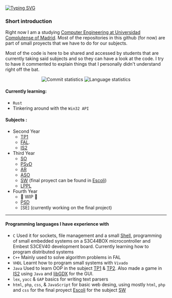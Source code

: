 [![Typing SVG](https://readme-typing-svg.demolab.com?font=Fira+Code&size=26&pause=1000&color=D991F7&random=false&width=435&lines=Hello+there)](https://git.io/typing-svg)

### Short introduction
Right now I am a studying [Computer Engineering at Universidad Complutense of Madrid](https://www.ucm.es/estudios/grado-ingenieriadecomputadores). Most of the repositories in this github (for now) are part of small proyects that we have to do for our subjects.

Most of the code is here to be shared and accessed by students that are currently taking said subjects and so they can have a look at the code. I try to have it commented to explain things that I personally didn't understand right off the bat.

<p align="center">
  <img src="https://github-readme-stats.vercel.app/api?username=aluque1&include_all_commits=true&count_private=true&hide_title=true&hide_border=true&theme=material-palenight&show_icons=true" alt="Commit statistics">
  <img src="https://github-readme-stats.vercel.app/api/top-langs/?username=aluque1&hide_border=true&theme=material-palenight&layout=compact" alt="Language statistics" />
</p>

#### Currently learning:
- `Rust`
- Tinkering around with the `Win32 API`


<!--
<p align="center">
  <img align="center" src="https://github-readme-stats.vercel.app/api/top-langs/?username=aluque1&layout=compact&theme=material-palenight&hide_border=true">
</p>


--------
### Currently learning
<p align="center">
  <a href="https://skillicons.dev">
    <img src="https://skillicons.dev/icons?i=rust" />
  </a>
</p>

### Familiar with
<p align="Center">  
  <a href="https://skillicons.dev">
    <img src="https://skillicons.dev/icons?i=c,cpp,java,bash,md,php,html," />
  </a>
</p>
 ![aluque1's Stats](https://github-readme-stats.vercel.app/api?username=aluque1&theme=monokai&show_icons=true&hide_border=true&count_private=true) 

--------
-->
#### Subjects :       
- Second Year
  - [TP1](https://github.com/aluque1/TP1)
  - [FAL](https://github.com/aluque1/FAL).
  - [IS2](https://github.com/aluque1/IS2)
- Third Year
  - [SO](https://github.com/aluque1/SO)
  - [PSyD](https://github.com/aluque1/PSyD)
  - [AR](https://github.com/aluque1/AR)
  - [ASO](https://github.com/aluque1/ASO)
  - [SW](https://github.com/aluque1/SW) (final proyect can be found in [Escoli](https://github.com/IgnaciosConQueso/Escoli))
  - [LPPL](https://github.com/aluque1/LPPL)
- Fourth Year
  - 🚧 WIP 🚧
  - [PSD](https://github.com/aluque1/PSD)
  - [SE] (currently working on the final project)
 
--------

#### Programming languages I have experience with
- `C` Used it for sockets, file management and a small [Shell](https://github.com/aluque1/ASO/tree/main/ejercicioShell), programming of small embedded systems on a S3C44BOX microcontroller and Embest S3CEV40 development board. Currently learning how to program distributed systems
- `C++` Mainly used to solve algorithm problems in FAL
- `VHDL` Learnt how to program small systems with `Vivado`
- `Java` Used to learn OOP in the subject [TP1](https://www.ucm.es/estudios/grado-ingenieriadecomputadores-plan-805481) & [TP2](https://www.ucm.es/estudios/grado-ingenieriadecomputadores-plan-805482). Also made a game in [IS2](https://github.com/aluque1/IS2) using `Java` and [libGDX](https://libgdx.com/) for the GUI.
- `lex`, `yacc` & `GAP` basics for writing text parsers
- `html`, `php`, `css`, & `JavaScript` for basic web desing, using mostly `html`, `php` and `css` for the final proyect [Escoli](https://github.com/IgnaciosConQueso/Escoli) for the subject [SW](https://github.com/aluque1/SW)

<!--
**aluque1/aluque1** is a ✨ _special_ ✨ repository because its `README.md` (this file) appears on your GitHub profile.

Here are some ideas to get you started:

-🔭 I’m currently working on ...
- 🌱 I’m currently learning ...
- 👯 I’m looking to collaborate on ...
- 🤔 I’m looking for help with ...
- 💬 Ask me about ...
- 📫 How to reach me: ...
- 😄 Pronouns: ...
- ⚡ Fun fact: ...
-->
